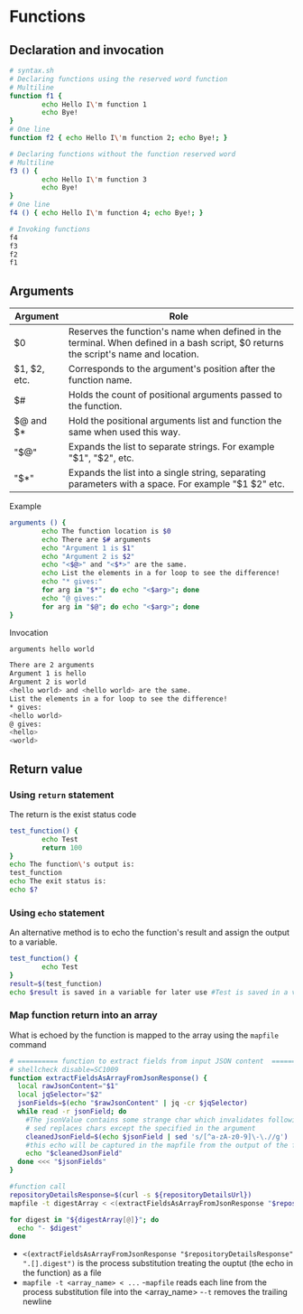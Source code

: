 # Functions

## Declaration and invocation

```bash
# syntax.sh
# Declaring functions using the reserved word function
# Multiline
function f1 {
        echo Hello I\'m function 1
        echo Bye!
}
# One line
function f2 { echo Hello I\'m function 2; echo Bye!; }

# Declaring functions without the function reserved word
# Multiline
f3 () { 
        echo Hello I\'m function 3
        echo Bye!
}
# One line
f4 () { echo Hello I\'m function 4; echo Bye!; }

# Invoking functions
f4
f3
f2
f1
```

## Arguments

|Argument|Role|
|--- |--- |
|$0|Reserves the function's name when defined in the terminal. When defined in a bash script, $0 returns the script's name and location.|
|$1, $2, etc.|Corresponds to the argument's position after the function name.|
|$#|Holds the count of positional arguments passed to the function.|
|$@ and $*|Hold the positional arguments list and function the same when used this way.|
|"$@"|Expands the list to separate strings. For example "$1", "$2", etc.|
|"$*"|Expands the list into a single string, separating parameters with a space. For example "$1 $2" etc.|

Example
```bash
arguments () {
        echo The function location is $0
        echo There are $# arguments
        echo "Argument 1 is $1"
        echo "Argument 2 is $2"
        echo "<$@>" and "<$*>" are the same.
        echo List the elements in a for loop to see the difference!
        echo "* gives:"
        for arg in "$*"; do echo "<$arg>"; done
        echo "@ gives:"
        for arg in "$@"; do echo "<$arg>"; done
}
```
Invocation
```bash
arguments hello world

There are 2 arguments
Argument 1 is hello
Argument 2 is world
<hello world> and <hello world> are the same.
List the elements in a for loop to see the difference!
* gives:
<hello world>
@ gives:
<hello>
<world>
```

## Return value

### Using `return` statement
The return is the exist status code 

```bash
test_function() {
        echo Test
        return 100
}
echo The function\'s output is: 
test_function
echo The exit status is:
echo $?
```

### Using `echo` statement
An alternative method is to echo the function's result and assign the output to a variable.
```bash
test_function() {
        echo Test
}
result=$(test_function)
echo $result is saved in a variable for later use #Test is saved in a variable for later use
```

### Map function return into an array
What is echoed by the function is mapped to the array using the `mapfile` command

```bash
# ========== function to extract fields from input JSON content  ==========
# shellcheck disable=SC1009
function extractFieldsAsArrayFromJsonResponse() {
  local rawJsonContent="$1"
  local jqSelector="$2"
  jsonFields=$(echo "$rawJsonContent" | jq -cr $jqSelector)
  while read -r jsonField; do
    #The jsonValue contains some strange char which invalidates following tag matching.
    # sed replaces chars except the specified in the argument
    cleanedJsonField=$(echo $jsonField | sed 's/[^a-zA-z0-9]\-\.//g')
    #this echo will be captured in the mapfile from the output of the function
    echo "$cleanedJsonField"
  done <<< "$jsonFields"
}

#function call
repositoryDetailsResponse=$(curl -s ${repositoryDetailsUrl})
mapfile -t digestArray < <(extractFieldsAsArrayFromJsonResponse "$repositoryDetailsResponse" ".[].digest")

for digest in "${digestArray[@]}"; do
  echo "- $digest"
done
```
- `<(extractFieldsAsArrayFromJsonResponse "$repositoryDetailsResponse" ".[].digest")` is the process substitution treating the ouptut (the echo in the function) as a file
- `mapfile -t <array_name> < ...`
        -`mapfile` reads each line from the process substitution file into the <array_name>
        -`-t` removes the trailing newline




